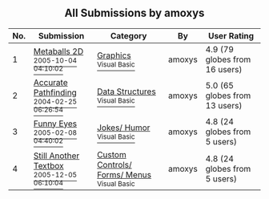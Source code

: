 ﻿<div align="center">

## All Submissions by amoxys

</div>

No.  | Submission | Category | By   | User Rating
---- | ---------- | -------- | ---- | -----------
1 | [Metaballs 2D<br /><sup>2005-10-04 04:10:02</sup>](https://github.com/Planet-Source-Code/amoxys-metaballs-2d__1-62755) | [Graphics<br /><sup>Visual Basic</sup>](../ByCategory/graphics__1-46.md) | amoxys | 4.9 (79 globes from 16 users)
2 | [Accurate Pathfinding<br /><sup>2004-02-25 06:26:54</sup>](https://github.com/Planet-Source-Code/amoxys-accurate-pathfinding__1-54237) | [Data Structures<br /><sup>Visual Basic</sup>](../ByCategory/data-structures__1-33.md) | amoxys | 5.0 (65 globes from 13 users)
3 | [Funny Eyes<br /><sup>2005-02-08 04:40:02</sup>](https://github.com/Planet-Source-Code/amoxys-funny-eyes__1-54686) | [Jokes/ Humor<br /><sup>Visual Basic</sup>](../ByCategory/jokes-humor__1-40.md) | amoxys | 4.8 (24 globes from 5 users)
4 | [Still Another Textbox<br /><sup>2005-12-05 06:10:04</sup>](https://github.com/Planet-Source-Code/amoxys-still-another-textbox__1-63515) | [Custom Controls/ Forms/  Menus<br /><sup>Visual Basic</sup>](../ByCategory/custom-controls-forms-menus__1-4.md) | amoxys | 4.8 (24 globes from 5 users)
